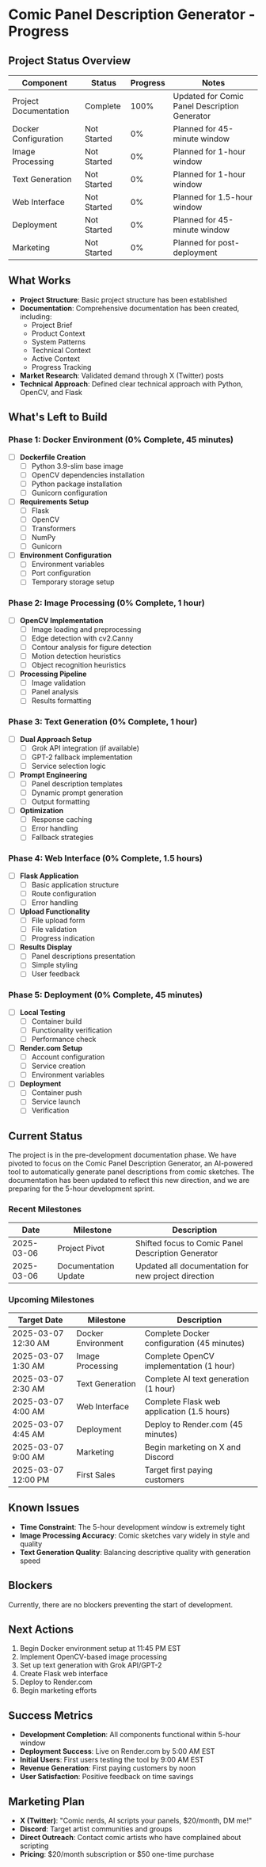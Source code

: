 # Comic Panel Description Generator - Progress

## Project Status Overview

| Component | Status | Progress | Notes |
|-----------|--------|----------|-------|
| Project Documentation | Complete | 100% | Updated for Comic Panel Description Generator |
| Docker Configuration | Not Started | 0% | Planned for 45-minute window |
| Image Processing | Not Started | 0% | Planned for 1-hour window |
| Text Generation | Not Started | 0% | Planned for 1-hour window |
| Web Interface | Not Started | 0% | Planned for 1.5-hour window |
| Deployment | Not Started | 0% | Planned for 45-minute window |
| Marketing | Not Started | 0% | Planned for post-deployment |

## What Works

- **Project Structure**: Basic project structure has been established
- **Documentation**: Comprehensive documentation has been created, including:
  - Project Brief
  - Product Context
  - System Patterns
  - Technical Context
  - Active Context
  - Progress Tracking
- **Market Research**: Validated demand through X (Twitter) posts
- **Technical Approach**: Defined clear technical approach with Python, OpenCV, and Flask

## What's Left to Build

### Phase 1: Docker Environment (0% Complete, 45 minutes)

- [ ] **Dockerfile Creation**
  - [ ] Python 3.9-slim base image
  - [ ] OpenCV dependencies installation
  - [ ] Python package installation
  - [ ] Gunicorn configuration

- [ ] **Requirements Setup**
  - [ ] Flask
  - [ ] OpenCV
  - [ ] Transformers
  - [ ] NumPy
  - [ ] Gunicorn

- [ ] **Environment Configuration**
  - [ ] Environment variables
  - [ ] Port configuration
  - [ ] Temporary storage setup

### Phase 2: Image Processing (0% Complete, 1 hour)

- [ ] **OpenCV Implementation**
  - [ ] Image loading and preprocessing
  - [ ] Edge detection with cv2.Canny
  - [ ] Contour analysis for figure detection
  - [ ] Motion detection heuristics
  - [ ] Object recognition heuristics

- [ ] **Processing Pipeline**
  - [ ] Image validation
  - [ ] Panel analysis
  - [ ] Results formatting

### Phase 3: Text Generation (0% Complete, 1 hour)

- [ ] **Dual Approach Setup**
  - [ ] Grok API integration (if available)
  - [ ] GPT-2 fallback implementation
  - [ ] Service selection logic

- [ ] **Prompt Engineering**
  - [ ] Panel description templates
  - [ ] Dynamic prompt generation
  - [ ] Output formatting

- [ ] **Optimization**
  - [ ] Response caching
  - [ ] Error handling
  - [ ] Fallback strategies

### Phase 4: Web Interface (0% Complete, 1.5 hours)

- [ ] **Flask Application**
  - [ ] Basic application structure
  - [ ] Route configuration
  - [ ] Error handling

- [ ] **Upload Functionality**
  - [ ] File upload form
  - [ ] File validation
  - [ ] Progress indication

- [ ] **Results Display**
  - [ ] Panel descriptions presentation
  - [ ] Simple styling
  - [ ] User feedback

### Phase 5: Deployment (0% Complete, 45 minutes)

- [ ] **Local Testing**
  - [ ] Container build
  - [ ] Functionality verification
  - [ ] Performance check

- [ ] **Render.com Setup**
  - [ ] Account configuration
  - [ ] Service creation
  - [ ] Environment variables

- [ ] **Deployment**
  - [ ] Container push
  - [ ] Service launch
  - [ ] Verification

## Current Status

The project is in the pre-development documentation phase. We have pivoted to focus on the Comic Panel Description Generator, an AI-powered tool to automatically generate panel descriptions from comic sketches. The documentation has been updated to reflect this new direction, and we are preparing for the 5-hour development sprint.

### Recent Milestones

| Date | Milestone | Description |
|------|-----------|-------------|
| 2025-03-06 | Project Pivot | Shifted focus to Comic Panel Description Generator |
| 2025-03-06 | Documentation Update | Updated all documentation for new project direction |

### Upcoming Milestones

| Target Date | Milestone | Description |
|-------------|-----------|-------------|
| 2025-03-07 12:30 AM | Docker Environment | Complete Docker configuration (45 minutes) |
| 2025-03-07 1:30 AM | Image Processing | Complete OpenCV implementation (1 hour) |
| 2025-03-07 2:30 AM | Text Generation | Complete AI text generation (1 hour) |
| 2025-03-07 4:00 AM | Web Interface | Complete Flask web application (1.5 hours) |
| 2025-03-07 4:45 AM | Deployment | Deploy to Render.com (45 minutes) |
| 2025-03-07 9:00 AM | Marketing | Begin marketing on X and Discord |
| 2025-03-07 12:00 PM | First Sales | Target first paying customers |

## Known Issues

- **Time Constraint**: The 5-hour development window is extremely tight
- **Image Processing Accuracy**: Comic sketches vary widely in style and quality
- **Text Generation Quality**: Balancing descriptive quality with generation speed

## Blockers

Currently, there are no blockers preventing the start of development.

## Next Actions

1. Begin Docker environment setup at 11:45 PM EST
2. Implement OpenCV-based image processing
3. Set up text generation with Grok API/GPT-2
4. Create Flask web interface
5. Deploy to Render.com
6. Begin marketing efforts

## Success Metrics

- **Development Completion**: All components functional within 5-hour window
- **Deployment Success**: Live on Render.com by 5:00 AM EST
- **Initial Users**: First users testing the tool by 9:00 AM EST
- **Revenue Generation**: First paying customers by noon
- **User Satisfaction**: Positive feedback on time savings

## Marketing Plan

- **X (Twitter)**: "Comic nerds, AI scripts your panels, $20/month, DM me!"
- **Discord**: Target artist communities and groups
- **Direct Outreach**: Contact comic artists who have complained about scripting
- **Pricing**: $20/month subscription or $50 one-time purchase
